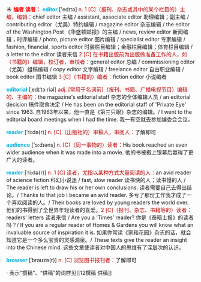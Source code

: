 ☀ <font color="red">**编者 读者：**</font>
<font color="sky blue">**editor**</font> ['edɪtə] 
<font color="#c00000">n. 1 [C]（报刊、杂志或其中的某个栏目的）主编，编辑：</font>chief editor 主编 / assistant, associate editor 助理编辑；副主编 / contributing editor（尤美）特约编辑 / magazine editor 杂志编辑 / the editor of the Washington Post 《华盛顿邮报》的主编 / news, review editor 新闻编辑；时评编辑 / photo, picture editor 图片编辑 / specialist editor 专家编辑 / fashion, financial, sports editor 时装栏目编辑；金融栏目编辑；体育栏目编辑 / a letter to the editor 读者来信 <font color="#c00000">2 [C] 在书籍出版前为出版做准备工作的人，如（书籍的）编辑，校订者，审校者：</font>general editor 总编 / commissioning editor（尤英）组稿编辑 / copy editor 文字编辑 / freelance editor 自由职业编辑 / book editor 图书编辑 <font color="#c00000">3 [C]（书籍的）编者：</font>fiction editor 小说编者
           
<font color="sky blue">**editorial**</font> [ˌedɪˈtɔ:riəl]
<font color="#c00000">adj. [常用于名词前]（报刊、书籍、广播电视节目）编辑的、主编的：</font>the magazine's editorial staff 杂志的全体编辑人员 / an editorial decision 稿件取舍决定 / He has been on the editorial staff of 'Private Eye' since 1963. 自1963年以来，他一直是《第三只眼》杂志的编辑。/ I went to the editorial board meetings when I had the time. 我一有空就去参加编委会会议。
           
<font color="sky blue">**reader**</font> [ˈri:də(r)]
<font color="#c00000">n. [C]（出版社的）审稿人，审阅人：</font>了解即可

<font color="sky blue">**audience**</font> ['ɔ:dɪəns] 
<font color="#c00000">n. [C]（同一事物的）读者：</font>His book reached an even wider audience when it was made into a movie. 他的书被搬上银幕后赢得了更广大的读者。
           
<font color="sky blue">**reader**</font> [ˈri:də(r)]
<font color="#c00000">n. 1 [C] 读者，尤指以某种方式大量阅读的人：</font>an avid reader of science fiction 科幻小说迷 / fast, slow reader 读书快的人；读书慢的人 / The reader is left to draw his or her own conclusions. 读者需要自己去得出结论。/ Thanks to that job I became an avid reader. 多亏了那份工作我才成了一个喜欢阅读的人。/ Their books are loved by young readers the world over. 他们的书得到了全世界年轻读者的喜爱。<font color="#c00000">2 [C]（报刊、杂志、书籍等的）读者：</font>readers' letters 读者来信 / Are you a ‘Times’ reader? 你是《泰晤士报》的读者吗？/ If you are a regular reader of Homes & Gardens you will know what an invaluable source of inspiration it is. 如果你常读《家和花园》杂志的话，就会知道它是一个多么宝贵的灵感源泉。/ These texts give the reader an insight into the Chinese mind. 这些文章使读者对中国人的思维有了深层次的认识。
           
<font color="sky blue">**browser**</font> [ˈbraʊzə(r)]
<font color="#c00000">n. [C] 浏览图书报刊者：</font>了解即可

· 表示“撰稿”、“供稿”的词群见[[12撰稿 供稿]]
